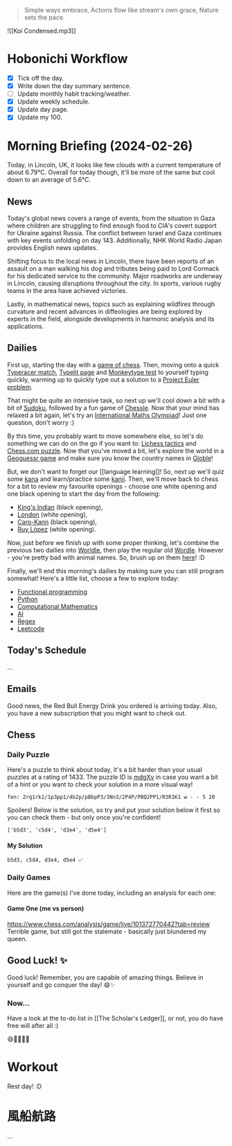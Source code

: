 > Simple ways embrace,
> Actions flow like stream's own grace,
> Nature sets the pace.

![[Koi Condensed.mp3]]

# Hobonichi Workflow

- [x] Tick off the day.
- [x] Write down the day summary sentence.
- [ ] Update monthly habit tracking/weather.
- [x] Update weekly schedule.
- [x] Update day page.
- [x] Update my 100.

# Morning Briefing (2024-02-26)

Today, in Lincoln, UK, it looks like few clouds with a current temperature of about 6.79°C. Overall for today though, it'll be more of the same but cool down to an average of 5.6°C.

## News

Today's global news covers a range of events, from the situation in Gaza where children are struggling to find enough food to CIA's covert support for Ukraine against Russia. The conflict between Israel and Gaza continues with key events unfolding on day 143. Additionally, NHK World Radio Japan provides English news updates.

Shifting focus to the local news in Lincoln, there have been reports of an assault on a man walking his dog and tributes being paid to Lord Cormack for his dedicated service to the community. Major roadworks are underway in Lincoln, causing disruptions throughout the city. In sports, various rugby teams in the area have achieved victories.

Lastly, in mathematical news, topics such as explaining wildfires through curvature and recent advances in diffeologies are being explored by experts in the field, alongside developments in harmonic analysis and its applications.

## Dailies

First up, starting the day with a [game of chess](https://www.chess.com/play/online). Then, moving onto a quick [Typeracer match](https://play.typeracer.com), [Typelit page](https://www.typelit.io/typing-console/Metamorphosis) and [Monkeytype test](https://monkeytype.com) to yourself typing quickly, warming up to quickly type out a solution to a [Project Euler problem](https://projecteuler.net/archives).

That might be quite an intensive task, so next up we'll cool down a bit with a bit of [Sudoku](https://www.dailysudoku.com/sudoku/play.shtml?today=1), followed by a fun game of [Chessle](https://jackli.gg/chessle/). Now that your mind has relaxed a bit again, let's try an [International Maths Olympiad](obsidian://open?vault=content&file=IMO%20Questions%2Fmds%2Fmds)! Just one question, don't worry :)

By this time, you probably want to move somewhere else, so let's do something we can do on the go if you want to: [Lichess tactics](https://lichess.org/study/topic/Tactics/hot) and [Chess.com puzzle](https://www.chess.com/puzzles). Now that you've moved a bit, let's explore the world in a [Geoguessr game](https://www.geoguessr.com) and make sure you know the country names in [Globle](https://globle-game.com)!

But, we don't want to forget our [[language learning]]! So, next up we'll quiz some [kana](https://kana-quiz.tofugu.com) and learn/practice some [kanji](https://www.wanikani.com/dashboard). Then, we'll move back to chess for a bit to review my favourite openings - choose one white opening and one black opening to start the day from the following:

- [King's Indian](https://www.youtube.com/watch?v=5XyayUs6J1M) (black opening),
- [London](https://www.youtube.com/watch?v=dksvHyyI_Vo) (white opening),
- [Caro-Kann](https://www.youtube.com/watch?v=0p_881Nwoo4) (black opening),
- [Ruy López](https://www.youtube.com/watch?v=csJKauwbYFk) (white opening).

Now, just before we finish up with some proper thinking, let's combine the previous two dailies into [Worldle](https://worldle.teuteuf.fr), then play the regular old [Wordle](https://www.nytimes.com/games/wordle/index.html). However - you're pretty bad with animal names. So, brush up on them [here](https://metazooa.com)! :D

Finally, we'll end this morning's dailies by making sure you can still program somewhat! Here's a little list, choose a few to explore today:

- [Functional programming](https://www.hackerrank.com/domains/fp)
- [Python](https://www.hackerrank.com/domains/python)
- [Computational Mathematics](https://www.hackerrank.com/domains/mathematics)
- [AI](https://www.hackerrank.com/domains/ai)
- [Regex](https://www.hackerrank.com/domains/regex)
- [Leetcode](https://leetcode.com/problemset/)

## Today's Schedule

...

## Emails

Good news, the Red Bull Energy Drink you ordered is arriving today. Also, you have a new subscription that you might want to check out.

## Chess

### Daily Puzzle

Here's a puzzle to think about today, it's a bit harder than your usual puzzles at a rating of 1433. The puzzle ID is [mdgXv](https://lichess.org/training/mdgXv) in case you want a bit of a hint or you want to check your solution in a more visual way!

```chessboard
fen: 2rq1rk1/1p3pp1/4b2p/pBbpP3/3Nn3/2P4P/PBQ2PP1/R3R1K1 w - - 5 20
```

Spoilers! Below is the solution, so try and put your solution below it first so you can check them - but only once you're confident!

```spoiler-block
['b5d3', 'c5d4', 'd3e4', 'd5e4']
```

#### My Solution

```
b5d3, c5d4, d3e4, d5e4 ✅
```

### Daily Games

Here are the game(s) I've done today, including an analysis for each one:

#### Game One (me vs person)

https://www.chess.com/analysis/game/live/101372770442?tab=review
Terrible game, but still got the stalemate - basically just blundered my queen.

## Good Luck! ✨

Good luck! Remember, you are capable of amazing things. Believe in yourself and go conquer the day! 😄✨

### Now...

Have a look at the to-do list in [[The Scholar's Ledger]], or not, you do have free will after all :)

😄🎉🌟🎈🌺

# Workout

Rest day! :D

# 風船航路

...